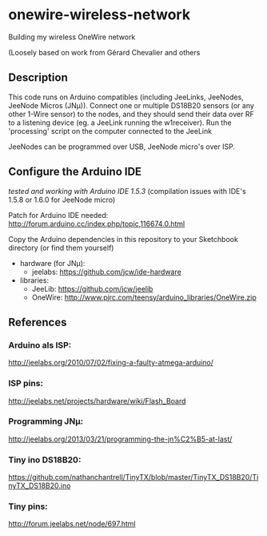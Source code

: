 onewire-wireless-network
========================

Building my wireless OneWire network

(Loosely based on work from Gérard Chevalier and others

## Description

This code runs on Arduino compatibles (including JeeLinks, JeeNodes, JeeNode Micros (JNµ)). Connect one or multiple DS18B20
sensors (or any other 1-Wire sensor) to the nodes, and they should send their data over
RF to a listening device (eg. a JeeLink running the w1receiver). Run the 'processing' script on the computer connected to the JeeLink

JeeNodes can be programmed over USB, JeeNode micro's over ISP.

## Configure the Arduino IDE

_tested and working with Arduino IDE 1.5.3_
(compilation issues with IDE's 1.5.8 or 1.6.0 for JeeNode micro)

Patch for Arduino IDE needed: http://forum.arduino.cc/index.php/topic,116674.0.html

Copy the Arduino dependencies in this repository to your Sketchbook directory (or find them yourself)
* hardware (for JNµ):
	* jeelabs: https://github.com/jcw/ide-hardware
* libraries:
	* JeeLib: https://github.com/jcw/jeelib
	* OneWire: http://www.pjrc.com/teensy/arduino_libraries/OneWire.zip

## References

### Arduino als ISP:

http://jeelabs.org/2010/07/02/fixing-a-faulty-atmega-arduino/

### ISP pins:

http://jeelabs.net/projects/hardware/wiki/Flash_Board

### Programming JNµ:

http://jeelabs.org/2013/03/21/programming-the-jn%C2%B5-at-last/

### Tiny ino DS18B20:

https://github.com/nathanchantrell/TinyTX/blob/master/TinyTX_DS18B20/TinyTX_DS18B20.ino

### Tiny pins:

http://forum.jeelabs.net/node/697.html
